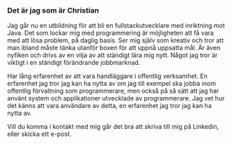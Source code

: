 ### Det är jag som är Christian 

Jag går nu en utbildning för att bli en fullstackutvecklare med inriktning mot Java. Det som lockar mig med programmering är möjligheten att få vara med att lösa problem, på daglig basis. Ser mig själv som kreativ och tror att man ibland måste tänka utanför boxen för att uppnå uppsatta mål. Är även nyfiken och drivs av en vilja av att ständigt lära mig nytt. Något jag tror är viktigt i en ständigt förändrande jobbmarknad. 

Har lång erfarenhet av att vara handläggare i offentlig verksamhet. En erfarenhet jag tror jag kan ha nytta av om jag till exempel ska jobba inom offentlig förvaltning som programmerare, men också på så sätt att jag har använt system och applikationer utvecklade av programmerare. Jag vet hur det känns att vara användare av detta, en erfarenhet jag tror jag kan ha nytta av.

Vill du komma i kontakt med mig går det bra att skriva till mig på Linkedin, eller skicka ett e-post. 
